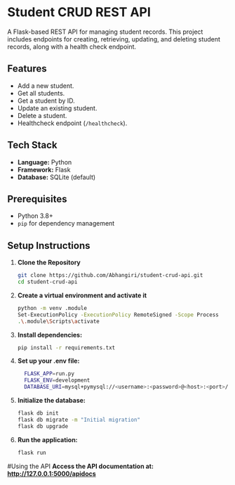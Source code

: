 # Student CRUD REST API

A Flask-based REST API for managing student records. This project includes endpoints for creating, retrieving, updating, and deleting student records, along with a health check endpoint.

## Features
- Add a new student.
- Get all students.
- Get a student by ID.
- Update an existing student.
- Delete a student.
- Healthcheck endpoint (`/healthcheck`).

## Tech Stack
- **Language:** Python
- **Framework:** Flask
- **Database:** SQLite (default)

## Prerequisites
- Python 3.8+
- `pip` for dependency management

## Setup Instructions

1. **Clone the Repository**
   ```bash
   git clone https://github.com/Abhangiri/student-crud-api.git
   cd student-crud-api

2. **Create a virtual environment and activate it**
   ```bash
   python -m venv .module
   Set-ExecutionPolicy -ExecutionPolicy RemoteSigned -Scope Process
   .\.module\Scripts\activate


3. **Install dependencies:**
    ```bash
    pip install -r requirements.txt

4. **Set up your .env file:**
   ```bash
     FLASK_APP=run.py
     FLASK_ENV=development
     DATABASE_URI=mysql+pymysql://<username>:<password>@<host>:<port>/<database_name>

5. **Initialize the database:**
   ```bash
   flask db init
   flask db migrate -m "Initial migration"
   flask db upgrade

6. **Run the application:**
   ```bash
   flask run


#Using the API
 **Access the API documentation at: http://127.0.0.1:5000/apidocs**





